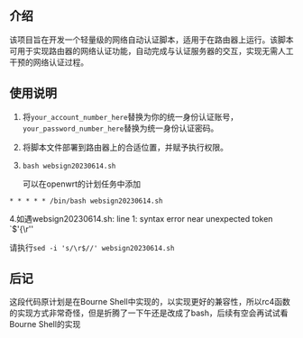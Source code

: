 ## 介绍

该项目旨在开发一个轻量级的网络自动认证脚本，适用于在路由器上运行。该脚本可用于实现路由器的网络认证功能，自动完成与认证服务器的交互，实现无需人工干预的网络认证过程。

## 使用说明

1. 将`your_account_number_here`替换为你的统一身份认证账号，`your_password_number_here`替换为统一身份认证密码。

2. 将脚本文件部署到路由器上的合适位置，并赋予执行权限。

3. ```
   bash websign20230614.sh
   ```

   可以在openwrt的计划任务中添加

```
* * * * * /bin/bash websign20230614.sh
```

4.如遇websign20230614.sh: line 1: syntax error near unexpected token `$'{\r''

请执行`sed -i 's/\r$//' websign20230614.sh`

## 后记

这段代码原计划是在Bourne Shell中实现的，以实现更好的兼容性，所以rc4函数的实现方式非常奇怪，但是折腾了一下午还是改成了bash，后续有空会再试试看Bourne Shell的实现

